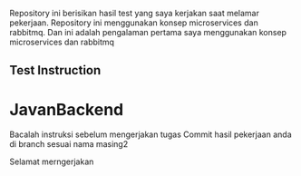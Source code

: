 Repository ini berisikan hasil test yang saya kerjakan saat melamar pekerjaan.
Repository ini menggunakan konsep microservices dan rabbitmq. Dan ini adalah pengalaman pertama saya menggunakan konsep microservices dan rabbitmq


## Test Instruction
# JavanBackend
Bacalah instruksi sebelum mengerjakan tugas
Commit hasil pekerjaan anda di branch sesuai nama masing2

Selamat merngerjakan
